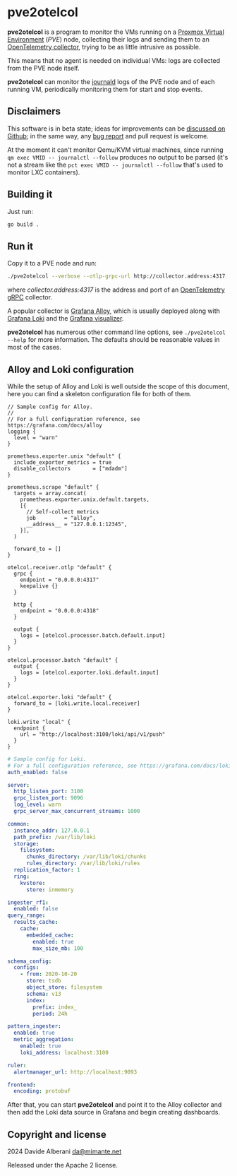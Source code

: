 # pve2otelcol

**pve2otelcol** is a program to monitor the VMs running on a [Proxmox Virtual Environment](https://www.proxmox.com/) (*PVE*) node, collecting their logs and sending them to an [OpenTelemetry collector](https://opentelemetry.io/), trying to be as little intrusive as possible.

This means that no agent is needed on individual VMs: logs are collected from the PVE node itself.

**pve2otelcol** can monitor the [journald](https://www.freedesktop.org/software/systemd/man/latest/systemd-journald.service.html) logs of the PVE node and of each running VM, periodically monitoring them for start and stop events.

## Disclaimers

This software is in beta state; ideas for improvements can be [discussed on Github](https://github.com/alberanid/pve2otelcol/discussions); in the same way, any [bug report](https://github.com/alberanid/pve2otelcol/issues) and pull request is welcome.

At the moment it can't monitor Qemu/KVM virtual machines, since running `qm exec VMID -- journalctl --follow` produces no output to be parsed (it's not a stream like the `pct exec VMID -- journalctl --follow` that's used to monitor LXC containers).

## Building it

Just run:

```sh
go build .
```

## Run it

Copy it to a PVE node and run:

```sh
./pve2otelcol --verbose --otlp-grpc-url http://collector.address:4317
```

where *collector.address:4317* is the address and port of an [OpenTelemetry gRPC](https://opentelemetry.io/docs/specs/otlp/) collector.

A popular collector is [Grafana Alloy](https://grafana.com/oss/alloy-opentelemetry-collector/), which is usually deployed along with [Grafana Loki](https://grafana.com/docs/loki/latest/) and the [Grafana visualizer](https://grafana.com/oss/grafana/).

**pve2otelcol** has numerous other command line options, see `./pve2otelcol --help` for more information. The defaults should be reasonable values in most of the cases.

## Alloy and Loki configuration

While the setup of Alloy and Loki is well outside the scope of this document, here you can find a skeleton configuration file for both of them.

```text
// Sample config for Alloy.
//
// For a full configuration reference, see https://grafana.com/docs/alloy
logging {
  level = "warn"
}

prometheus.exporter.unix "default" {
  include_exporter_metrics = true
  disable_collectors       = ["mdadm"]
}

prometheus.scrape "default" {
  targets = array.concat(
    prometheus.exporter.unix.default.targets,
    [{
      // Self-collect metrics
      job         = "alloy",
      __address__ = "127.0.0.1:12345",
    }],
  )

  forward_to = []
}

otelcol.receiver.otlp "default" {
  grpc {
    endpoint = "0.0.0.0:4317"
    keepalive {}
  }

  http {
    endpoint = "0.0.0.0:4318"
  }

  output {
    logs = [otelcol.processor.batch.default.input]
  }
}

otelcol.processor.batch "default" {
  output {
    logs = [otelcol.exporter.loki.default.input]
  }
}

otelcol.exporter.loki "default" {
  forward_to = [loki.write.local.receiver]
}

loki.write "local" {
  endpoint {
    url = "http://localhost:3100/loki/api/v1/push"
  }
}
```

```yaml
# Sample config for Loki.
# For a full configuration reference, see https://grafana.com/docs/loki/latest/configure/
auth_enabled: false

server:
  http_listen_port: 3100
  grpc_listen_port: 9096
  log_level: warn
  grpc_server_max_concurrent_streams: 1000

common:
  instance_addr: 127.0.0.1
  path_prefix: /var/lib/loki
  storage:
    filesystem:
      chunks_directory: /var/lib/loki/chunks
      rules_directory: /var/lib/loki/rules
  replication_factor: 1
  ring:
    kvstore:
      store: inmemory

ingester_rf1:
  enabled: false
query_range:
  results_cache:
    cache:
      embedded_cache:
        enabled: true
        max_size_mb: 100

schema_config:
  configs:
    - from: 2020-10-20
      store: tsdb
      object_store: filesystem
      schema: v13
      index:
        prefix: index_
        period: 24h

pattern_ingester:
  enabled: true
  metric_aggregation:
    enabled: true
    loki_address: localhost:3100

ruler:
  alertmanager_url: http://localhost:9093

frontend:
  encoding: protobuf
```

After that, you can start **pve2otelcol** and point it to the Alloy collector and then add the Loki data source in Grafana and begin creating dashboards.

## Copyright and license

2024 Davide Alberani <da@mimante.net>

Released under the Apache 2 license.
